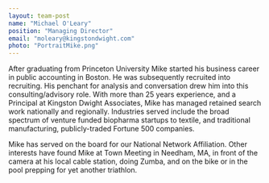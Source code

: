 ```yaml
---
layout: team-post
name: "Michael O'Leary"
position: "Managing Director"
email: "moleary@kingstondwight.com"
photo: "PortraitMike.png"
---
```


After graduating from Princeton University Mike started his business career in public accounting in Boston. He was subsequently recruited into recruiting. His penchant for analysis and conversation drew him into this consulting/advisory role. With more than 25 years experience, and a Principal at Kingston Dwight Associates, Mike has managed retained search work nationally and regionally. Industries served include the broad spectrum of venture funded biopharma startups to textile, and traditional manufacturing, publicly-traded Fortune 500 companies.

Mike has served on the board for our National Network Affiliation. Other interests have found Mike at Town Meeting in Needham, MA, in front of the camera at his local cable station, doing Zumba, and on the bike or in the pool prepping for yet another triathlon.